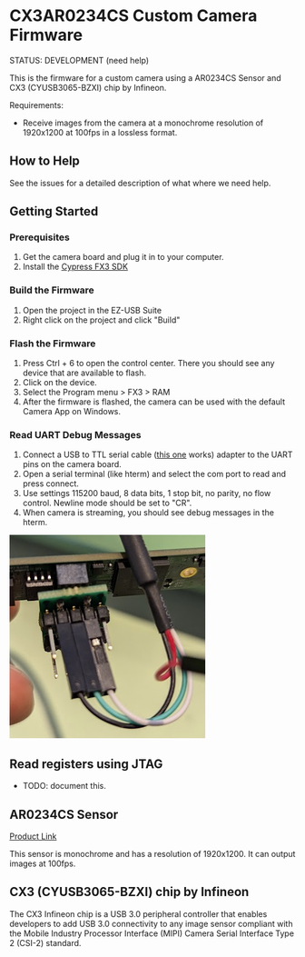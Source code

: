 
# CX3AR0234CS Custom Camera Firmware

STATUS: DEVELOPMENT (need help)

This is the firmware for a custom camera using a AR0234CS Sensor and CX3 (CYUSB3065-BZXI) chip by Infineon. 

Requirements:
* Receive images from the camera at a monochrome resolution of 1920x1200 at 100fps in a lossless format.

## How to Help

See the issues for a detailed description of what where we need help. 


## Getting Started

### Prerequisites
1. Get the camera board and plug it in to your computer.
2. Install the [Cypress FX3 SDK](https://www.cypress.com/documentation/software-and-drivers/ez-usb-fx3-software-development-kit)

### Build the Firmware

1. Open the project in the EZ-USB Suite
2. Right click on the project and click "Build"

### Flash the Firmware
1. Press Ctrl + 6 to open the control center. There you should see any device that are available to flash.
2. Click on the device.
3. Select the Program menu > FX3 > RAM
4. After the firmware is flashed, the camera can be used with the default Camera App on Windows.


### Read UART Debug Messages
1. Connect a USB to TTL serial cable ([this one](https://www.adafruit.com/product/954) works) adapter to the UART pins on the camera board.
2. Open a serial terminal (like hterm) and select the com port to read and press connect.
3. Use settings 115200 baud, 8 data bits, 1 stop bit, no parity, no flow control. Newline mode should be set to "CR".
4. When camera is streaming, you should see debug messages in the hterm.

![uart connection](./images/uart_connection.png)

## Read registers using JTAG
* TODO: document this.

## AR0234CS Sensor
[Product Link](https://www.onsemi.com/products/sensors/image-sensors/ar0234cs)

This sensor is monochrome and has a resolution of 1920x1200. It can output images at 100fps.



## CX3 (CYUSB3065-BZXI) chip by Infineon
The CX3 Infineon chip is a USB 3.0 peripheral controller that enables developers to add USB 3.0 connectivity to any image sensor compliant with the Mobile Industry Processor Interface (MIPI) Camera Serial Interface Type 2 (CSI-2) standard.

